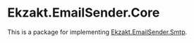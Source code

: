 ﻿# Ekzakt.EmailSender.Core
This is a package for implementing [Ekzakt.EmailSender.Smtp](https://github.com/Ekzakt/Ekzakt.EmailSender/tree/master/Ekzakt.EmailSender.Smtp).
